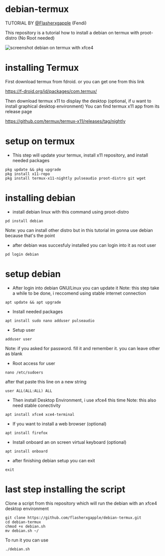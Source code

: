 # debian-termux

TUTORIAL BY [@Flasherxgapple](https://github.com/Flasherxgapple) (Fendi)

This repository is a tutorial how to install a debian on termux with proot-distro (No Root needed)

![screenshot debian on termux with xfce4](/debian-termux.png)

# installing Termux

First download termux from fdroid. or you can get one from this link

https://f-droid.org/id/packages/com.termux/

Then download termux x11 to display  the desktop (optional, if u want to install graphical desktop environment)
You can find termux x11 app from its release page 

https://github.com/termux/termux-x11/releases/tag/nightly

# setup on termux

- This step will update your termux, install x11 repository, and install needed packages

```
pkg update && pkg upgrade
pkg install x11-repo
pkg install termux-x11-nightly pulseaudio proot-distro git wget
```

# installing debian 
- install debian linux with this command using proot-distro

```
pd install debian
```
Note: you can install other distro but in this tutorial im gonna use debian because that's the point

- after debian was succesfuly installed you can login into it as root user
```
pd login debian
```

# setup debian

- After login into debian GNU/Linux you can update it
Note: this step take a while to be done, i reccomend using stable internet connection

```
apt update && apt upgrade
```

- Install needed packages

```
apt install sudo nano adduser pulseaudio
```
- Setup user

```
adduser user
```
Note: if you asked for password. fill it and remember it. you can leave other as blank

- Root access for user

```
nano /etc/sudoers
```
after that paste this line on a new string
```
user ALL(ALL:ALL) ALL
```

- Then install Desktop Environment,  i use xfce4 this time
Note: this also need stable conectivity
```
apt install xfce4 xce4-terminal
```

- If you want to install a web browser (optional)

```
apt install firefox
```

- Install onboard an on screen virtual keyboard (optional)

```
apt install onboard
```

- after finishing debian setup you can exit

```
exit
```

# last step installing the script
Clone a script from this repository which will run the debian with an xfce4 desktop environment
```
git clone https://github.com/flasherxgapple/debian-termux.git
cd debian-termux
chmod +x debian.sh
mv debian.sh ~/
```

To run it you can use
```
./debian.sh
```



